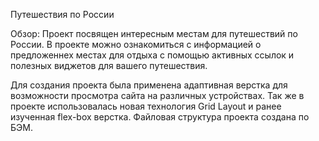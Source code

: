 Путешествия по России

Обзор: 
Проект посвящен интересным местам для путешествий по России. В проекте можно ознакомиться с информацией о предложеннех местах для отдыха с помощью активных ссылок и полезных виджетов для вашего путешествия.

Для создания проекта была применена адаптивная верстка для возможности просмотра сайта на различных устройствах. Так же в проекте использовалась новая технология Grid Layout и ранее изученная flex-box верстка. Файловая структура проекта создана по БЭМ.